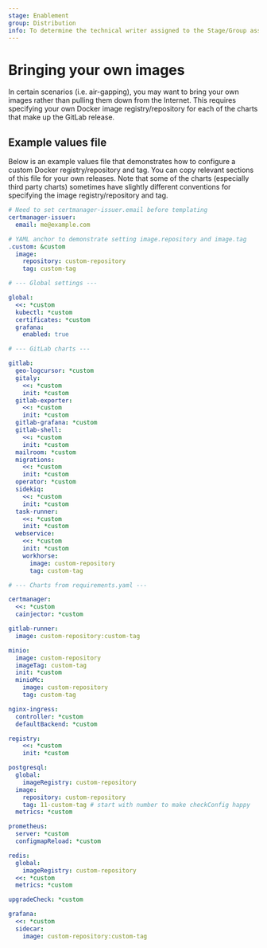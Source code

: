 ```yaml
---
stage: Enablement
group: Distribution
info: To determine the technical writer assigned to the Stage/Group associated with this page, see https://about.gitlab.com/handbook/engineering/ux/technical-writing/#designated-technical-writers
---
```


# Bringing your own images

In certain scenarios (i.e. air-gapping), you may want to bring your own images rather than pulling them down from the Internet. This requires specifying your own Docker image registry/repository for each of the charts that make up the GitLab release.

## Example values file

Below is an example values file that demonstrates how to configure a custom Docker registry/repository and tag. You can copy relevant sections of this file for your own releases. Note that some of the charts (especially third party charts) sometimes have slightly different conventions for specifying the image registry/repository and tag.

  ```yaml
  # Need to set certmanager-issuer.email before templating
  certmanager-issuer:
    email: me@example.com

  # YAML anchor to demonstrate setting image.repository and image.tag
  .custom: &custom
    image:
      repository: custom-repository
      tag: custom-tag

  # --- Global settings ---

  global:
    <<: *custom
    kubectl: *custom
    certificates: *custom
    grafana:
      enabled: true

  # --- GitLab charts ---

  gitlab:
    geo-logcursor: *custom
    gitaly:
      <<: *custom
      init: *custom
    gitlab-exporter:
      <<: *custom
      init: *custom
    gitlab-grafana: *custom
    gitlab-shell:
      <<: *custom
      init: *custom
    mailroom: *custom
    migrations:
      <<: *custom
      init: *custom
    operator: *custom
    sidekiq:
      <<: *custom
      init: *custom
    task-runner:
      <<: *custom
      init: *custom
    webservice:
      <<: *custom
      init: *custom
      workhorse:
        image: custom-repository
        tag: custom-tag

  # --- Charts from requirements.yaml ---

  certmanager:
    <<: *custom
    cainjector: *custom

  gitlab-runner:
    image: custom-repository:custom-tag

  minio:
    image: custom-repository
    imageTag: custom-tag
    init: *custom
    minioMc:
      image: custom-repository
      tag: custom-tag

  nginx-ingress:
    controller: *custom
    defaultBackend: *custom

  registry:
      <<: *custom
      init: *custom

  postgresql:
    global:
      imageRegistry: custom-repository
    image:
      repository: custom-repository
      tag: 11-custom-tag # start with number to make checkConfig happy
    metrics: *custom

  prometheus:
    server: *custom
    configmapReload: *custom

  redis:
    global:
      imageRegistry: custom-repository
    <<: *custom
    metrics: *custom

  upgradeCheck: *custom

  grafana:
    <<: *custom
    sidecar:
      image: custom-repository:custom-tag
  ```

